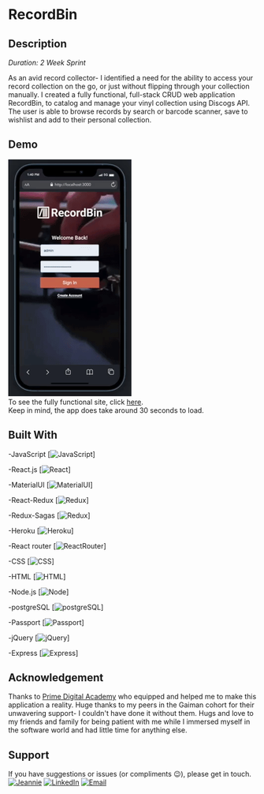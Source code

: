 # RecordBin

## Description
_Duration: 2 Week Sprint_

As an avid record collector- I identified a need for the ability to access your record collection on the go, or just without flipping through your collection manually. I created a fully functional, full-stack CRUD web application RecordBin, to catalog and manage your vinyl collection using Discogs API. The user is able to browse records by search or barcode scanner, save to wishlist and add to their personal collection.

## Demo

![Alt Text](recordbin.gif)
</br>
To see the fully functional site, click [here](https://desolate-spire-23251.herokuapp.com/#/).
</br>
Keep in mind, the app does take around 30 seconds to load.  

## Built With

-JavaScript
[![JavaScript](https://img.shields.io/badge/JavaScript-F7DF1E?style=for-the-badge&logo=javascript&logoColor=black)]

-React.js
[![React](https://img.shields.io/badge/React-20232A?style=for-the-badge&logo=react&logoColor=61DAFB)]

-MaterialUI
[![MaterialUI](https://img.shields.io/badge/Material--UI-0081CB?style=for-the-badge&logo=material-ui&logoColor=white)]

-React-Redux
[![Redux](https://img.shields.io/badge/Redux-593D88?style=for-the-badge&logo=redux&logoColor=white)]

-Redux-Sagas
[![Redux](https://img.shields.io/badge/Redux--Sagas-20232A?style=for-the-badge&logo=reduxsaga&logoColor=61DAFB)]

-Heroku
[![Heroku](https://img.shields.io/badge/Heroku-430098?style=for-the-badge&logo=heroku&logoColor=white)]

-React router
[![ReactRouter](https://img.shields.io/badge/React_Router-CA4245?style=for-the-badge&logo=react-router&logoColor=white)]

-CSS
[![CSS](https://img.shields.io/badge/CSS-239120?&style=for-the-badge&logo=css3&logoColor=white)]

-HTML
[![HTML](https://img.shields.io/badge/HTML5-E34F26?style=for-the-badge&logo=html5&logoColor=white)]

-Node.js
[![Node](https://img.shields.io/badge/Node.js-43853D?style=for-the-badge&logo=node.js&logoColor=white)]

-postgreSQL
[![postgreSQL](https://img.shields.io/badge/PostgreSQL-316192?style=for-the-badge&logo=postgresql&logoColor=white)]

-Passport
[![Passport](https://img.shields.io/badge/Passport.js-20232A?style=for-the-badge)]

-jQuery
[![jQuery](https://img.shields.io/badge/jQuery-0769AD?style=for-the-badge&logo=jquery&logoColor=white)]

-Express
[![Express](https://img.shields.io/badge/Express.js-404D59?style=for-the-badge)]

## Acknowledgement
Thanks to [Prime Digital Academy](www.primeacademy.io) who equipped and helped me to make this application a reality. Huge thanks to my peers in the Gaiman cohort for their unwavering support- I couldn't have done it without them. Hugs and love to my friends and family for being patient with me while I immersed myself in the software world and had little time for anything else. 

## Support
If you have suggestions or issues (or compliments 😉), please get in touch. 
<br/>
[![Jeannie](https://img.shields.io/badge/-jeannie.dev-yellowgreen?style=for-the-badge)](https://www.jeannie.dev) 
[![LinkedIn](https://img.shields.io/badge/-LinkedIn-blue?style=for-the-badge&logo=linkedin)](https://linkedin.com/in/JeannieBranstrator) 
[![Email](https://img.shields.io/badge/-gmail-orange?style=for-the-badge&logo=gmail)](mailto:jmbranstrator@gmail.com) 
